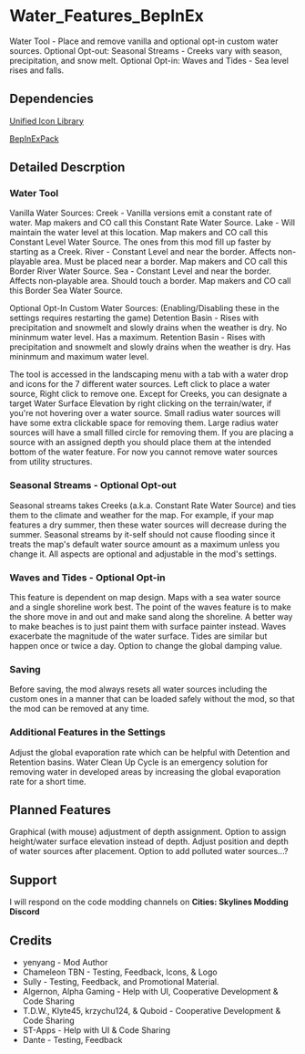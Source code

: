 # Water_Features_BepInEx
Water Tool - Place and remove vanilla and optional opt-in custom water sources.
Optional Opt-out: Seasonal Streams - Creeks vary with season, precipitation, and snow melt.
Optional Opt-in: Waves and Tides - Sea level rises and falls. 
## Dependencies
[Unified Icon Library](https://thunderstore.io/c/cities-skylines-ii/p/algernon/Unified_Icon_Library/)

[BepInExPack](https://thunderstore.io/c/cities-skylines-ii/p/BepInEx/BepInExPack/)
## Detailed Descrption
### Water Tool
Vanilla Water Sources:
Creek - Vanilla versions emit a constant rate of water. Map makers and CO call this Constant Rate Water Source.
Lake - Will maintain the water level at this location. Map makers and CO call this Constant Level Water Source. The ones from this mod fill up faster by starting as a Creek.
River - Constant Level and near the border. Affects non-playable area. Must be placed near a border. Map makers and CO call this Border River Water Source.
Sea - Constant Level and near the border. Affects non-playable area. Should touch a border. Map makers and CO call this Border Sea Water Source.

Optional Opt-In Custom Water Sources: (Enabling/Disabling these in the settings requires restarting the game)
Detention Basin - Rises with precipitation and snowmelt and slowly drains when the weather is dry. No mininmum water level. Has a maximum.
Retention Basin - Rises with precipitation and snowmelt and slowly drains when the weather is dry. Has mininmum and maximum water level.

The tool is accessed in the landscaping menu with a tab with a water drop and icons for the 7 different water sources.
Left click to place a water source, Right click to remove one.
Except for Creeks, you can designate a target Water Surface Elevation by right clicking on the terrain/water, if you're not hovering over a water source.
Small radius water sources will have some extra clickable space for removing them.
Large radius water sources will have a small filled circle for removing them.
If you are placing a source with an assigned depth you should place them at the intended bottom of the water feature.
For now you cannot remove water sources from utility structures.

### Seasonal Streams - Optional Opt-out
Seasonal streams takes Creeks (a.k.a. Constant Rate Water Source) and ties them to the climate and weather for the map. 
For example, if your map features a dry summer, then these water sources will decrease during the summer. 
Seasonal streams by it-self should not cause flooding since it treats the map's default water source amount as a maximum unless you change it. 
All aspects are optional and adjustable in the mod's settings.

### Waves and Tides - Optional Opt-in
This feature is dependent on map design. Maps with a sea water source and a single shoreline work best. 
The point of the waves feature is to make the shore move in and out and make sand along the shoreline. A better way to make beaches is to just paint them with surface painter instead. 
Waves exacerbate the magnitude of the water surface. Tides are similar but happen once or twice a day.
Option to change the global damping value.

### Saving
Before saving, the mod always resets all water sources including the custom ones in a manner that can be loaded safely without the mod, so that the mod can be removed at any time.

### Additional Features in the Settings
Adjust the global evaporation rate which can be helpful with Detention and Retention basins.
Water Clean Up Cycle is an emergency solution for removing water in developed areas by increasing the global evaporation rate for a short time.

## Planned Features
Graphical (with mouse) adjustment of depth assignment.
Option to assign height/water surface elevation instead of depth.
Adjust position and depth of water sources after placement.
Option to add polluted water sources...?

## Support
I will respond on the code modding channels on **Cities: Skylines Modding Discord**

## Credits 
* yenyang - Mod Author
* Chameleon TBN - Testing, Feedback, Icons, & Logo
* Sully - Testing, Feedback, and Promotional Material.
* Algernon, Alpha Gaming - Help with UI, Cooperative Development & Code Sharing
* T.D.W., Klyte45, krzychu124, & Quboid - Cooperative Development & Code Sharing
* ST-Apps - Help with UI & Code Sharing
* Dante - Testing, Feedback